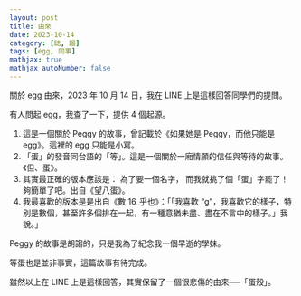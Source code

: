 ```yaml
---
layout: post
title: 由來
date: 2023-10-14
category: [誌, 謅]
tags: [egg, 同事]
mathjax: true
mathjax_autoNumber: false
---
```


關於 egg 由來，2023 年 10 月 14 日，我在 LINE 上是這樣回答同學們的提問。

<!--more-->

有人問起 egg，我查了一下，提供 4 個起源。
<ol>
<li>
這是一個關於 Peggy 的故事，曾記載於《如果她是 Peggy，而他只能是 egg》。這裡的 egg 只能是小寫。
</li>
<li>
「蛋」的發音同台語的「等」。這是一個關於一廂情願的信任與等待的故事。《但、蛋》。 
</li>
<li>
其實最正確的版本應該是： 為了要一個名字， 而我就挑了個「蛋」字罷了！ 夠簡單了吧。出自《望八蛋》。 
</li>
<li>
我最喜歡的版本是是出自《數 16_乎也》：「「我喜歡 “g”，我喜歡它的樣子，特別是數個，甚至許多個排在一起，有一種意猶未盡、盡在不言中的樣子。」我說。」
</li>
</ol>

Peggy 的故事是胡謅的，只是我為了紀念我一個早逝的學妹。

等蛋也是並非事實，這篇故事有待完成。


雖然以上在 LINE 上是這樣回答，其實保留了一個很悲傷的由來──「蛋殼」。

